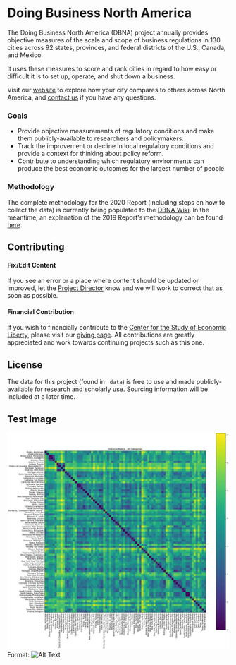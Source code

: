 # Doing Business North America

The Doing Business North America (DBNA) project annually provides objective measures of the scale and scope of business regulations in 130 cities across 92 states, provinces, and federal districts of the U.S., Canada, and Mexico.

It uses these measures to score and rank cities in regard to how easy or difficult it is to set up, operate, and shut down a business.

Visit our [website](https://dbna.asu.edu) to explore how your city compares to others across North America, and [contact us](https://dbna.asu.edu/contact) if you have any questions.

### Goals

- Provide objective measurements of regulatory conditions and make them publicly-available to researchers and policymakers.
- Track the improvement or decline in local regulatory conditions and provide a context for thinking about policy reform.
- Contribute to understanding which regulatory environments can produce the best economic outcomes for the largest number of people.

### Methodology

The complete methodology for the 2020 Report (including steps on how to collect the data) is currently being populated to the [DBNA Wiki](https://github.com/PaulBernert/DBNA/wiki). In the meantime, an explanation of the 2019 Report's methodology can be found [here](https://dbna.asu.edu/methodology).

## Contributing

#### Fix/Edit Content

If you see an error or a place where content should be updated or improved, let the [Project Director](https://isearch.asu.edu/profile/2653923) know and we will work to correct that as soon as possible.

#### Financial Contribution

If you wish to financially contribute to the [Center for the Study of Economic Liberty](https://csel.asu.edu/), please visit our [giving page](https://csel.asu.edu/about/giving). All contributions are greatly appreciated and work towards continuing projects such as this one.

## License

The data for this project (found in `_data`) is free to use and made publicly-available for research and scholarly use. Sourcing information will be included at a later time.

## Test Image
![Correlation Matrix (REMOVE)](https://raw.githubusercontent.com/PaulBernert/DBNA/master/images/allDistanceMatrix.png)
Format: ![Alt Text](url)
